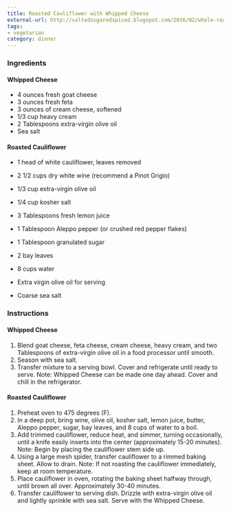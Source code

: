```yaml
---
title: Roasted Cauliflower with Whipped Cheese
external-url: http://saltedsugaredspiced.blogspot.com/2016/02/whole-roasted-cauliflower-with-whipped.html
tags:
- vegetarian
category: dinner
---
```


### Ingredients

#### Whipped Cheese
- 4 ounces fresh goat cheese
- 3 ounces fresh feta
- 3 ounces of cream cheese, softened
- 1/3 cup heavy cream
- 2 Tablespoons extra-virgin olive oil
- Sea salt

#### Roasted Cauliflower
- 1 head of white cauliflower, leaves removed
- 2 1/2 cups dry white wine (recommend a Pinot Grigio)
- 1/3 cup extra-virgin olive oil
- 1/4 cup kosher salt
- 3 Tablespoons fresh lemon juice
- 1 Tablespoon Aleppo pepper (or crushed red pepper flakes)
- 1 Tablespoon granulated sugar
- 2 bay leaves
- 8 cups water

- Extra virgin olive oil for serving
- Coarse sea salt

### Instructions

#### Whipped Cheese
1. Blend goat cheese, feta cheese, cream cheese, heavy cream, and two Tablespoons of extra-virgin olive oil in a food processor until smooth.
2. Season with sea salt.
3. Transfer mixture to a serving bowl. Cover and refrigerate until ready to serve.
Note: Whipped Cheese can be made one day ahead. Cover and chill in the refrigerator.

#### Roasted Cauliflower
1. Preheat oven to 475 degrees (F).
2. In a deep pot, bring wine, olive oil, kosher salt, lemon juice, butter, Aleppo pepper, sugar, bay leaves, and 8 cups of water to a boil.
3. Add trimmed cauliflower, reduce heat, and simmer, turning occasionally, until a knife easily inserts into the center (approximately 15-20 minutes). Note: Begin by placing the cauliflower stem side up.
4. Using a large mesh spider, transfer cauliflower to a rimmed baking sheet. Allow to drain. Note: If not roasting the cauliflower immediately, keep at room temperature.
5. Place cauliflower in oven, rotating the baking sheet halfway through, until brown all over. Approximately 30-40 minutes.
5. Transfer cauliflower to serving dish. Drizzle with extra-virgin olive oil and lightly sprinkle with sea salt. Serve with the Whipped Cheese.
